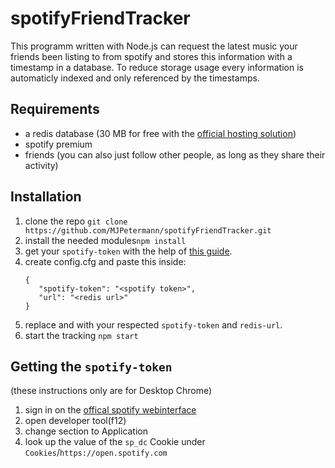 # spotifyFriendTracker
This programm written with Node.js can request the latest music your friends been listing to from spotify and stores this information with a timestamp in a database. To reduce storage usage every information is automaticly indexed and only referenced by the timestamps. 

## Requirements
- a redis database (30 MB for free with the [official hosting solution](https://redis.com/try-free/))
- spotify premium
- friends (you can also just follow other people, as long as they share their activity)

## Installation
1. clone the repo `git clone https://github.com/MJPetermann/spotifyFriendTracker.git`
2. install the needed modules`npm install`
2. get your `spotify-token` with the help of [this guide](https://github.com/MJPetermann/spotifyFriendTracker.git#getting-the-spotify-token).
3. create config.cfg and paste this inside:
   ```
   {
      "spotify-token": "<spotify token>",
      "url": "<redis url>"
   }
   ```
4. replace <redis url> and <spotify token> with your respected `spotify-token` and `redis-url`.
5. start the tracking `npm start`
   
## Getting the `spotify-token`
(these instructions only are for Desktop Chrome)
1. sign in on the [offical spotify webinterface](https://open.spotify.com/)
2. open developer tool(f12)
3. change section to Application
4. look up the value of the `sp_dc` Cookie under `Cookies`/`https://open.spotify.com`
